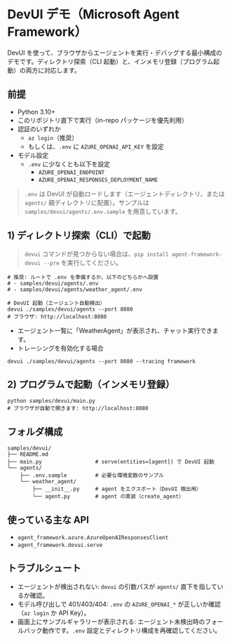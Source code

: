 # DevUI デモ（Microsoft Agent Framework）

DevUI を使って、ブラウザからエージェントを実行・デバッグする最小構成のデモです。ディレクトリ探索（CLI 起動）と、インメモリ登録（プログラム起動）の両方に対応します。

## 前提
- Python 3.10+
- このリポジトリ直下で実行（in-repo パッケージを優先利用）
- 認証のいずれか
  - `az login`（推奨）
  - もしくは、`.env` に `AZURE_OPENAI_API_KEY` を設定
- モデル設定
  - `.env` に少なくとも以下を設定
    - `AZURE_OPENAI_ENDPOINT`
    - `AZURE_OPENAI_RESPONSES_DEPLOYMENT_NAME`

> `.env` は DevUI が自動ロードします（エージェントディレクトリ、または `agents/` 親ディレクトリに配置）。サンプルは `samples/devui/agents/.env.sample` を用意しています。

## 1) ディレクトリ探索（CLI）で起動
> `devui` コマンドが見つからない場合は、`pip install agent-framework-devui --pre` を実行してください。
```
# 推奨: ルートで .env を準備するか、以下のどちらかへ設置
# - samples/devui/agents/.env
# - samples/devui/agents/weather_agent/.env

# DevUI 起動（エージェント自動検出）
devui ./samples/devui/agents --port 8080
# ブラウザ: http://localhost:8080
```
- エージェント一覧に「WeatherAgent」が表示され、チャット実行できます。
- トレーシングを有効化する場合
```
devui ./samples/devui/agents --port 8080 --tracing framework
```

## 2) プログラムで起動（インメモリ登録）
```
python samples/devui/main.py
# ブラウザが自動で開きます: http://localhost:8080
```

## フォルダ構成
```
samples/devui/
├── README.md
├── main.py                 # serve(entities=[agent]) で DevUI 起動
└── agents/
    ├── .env.sample         # 必要な環境変数のサンプル
    └── weather_agent/
        ├── __init__.py     # agent をエクスポート（DevUI 検出用）
        └── agent.py        # agent の実装（create_agent）
```

## 使っている主な API
- `agent_framework.azure.AzureOpenAIResponsesClient`
- `agent_framework.devui.serve`

## トラブルシュート
- エージェントが検出されない: `devui` の引数パスが `agents/` 直下を指しているか確認。
- モデル呼び出しで 401/403/404: `.env` の `AZURE_OPENAI_*` が正しいか確認（`az login` か API Key）。
- 画面上にサンプルギャラリーが表示される: エージェント未検出時のフォールバック動作です。`.env` 設定とディレクトリ構成を再確認してください。
